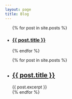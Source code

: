 ```yaml
---
layout: page
title: Blog
---
```

<ul>
  {% for post in site.posts %}
    <li>
      <h3><a href=".{{ post.url }}">{{ post.title }}</a></h3>
    </li>
  {% endfor %}
</ul>

<ul>
  {% for post in site.posts %}
    <li>
      <h2><a href="{{ post.url }}">{{ post.title }}</a></h2>
      {{ post.excerpt }}
    </li>
  {% endfor %}
</ul>